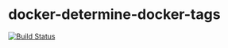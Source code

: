 # docker-determine-docker-tags

[![Build Status](https://build.walbeck.it/api/badges/walbeck-it/docker-determine-docker-tags/status.svg)](https://build.walbeck.it/walbeck-it/docker-determine-docker-tags)
